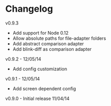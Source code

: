 Changelog
=========

v0.9.3
* Add support for Node 0.12
* Allow absolute paths for file-adapter folders
* Add abstract comparison adapter
* Add blink-diff as comparison adapter

v0.9.2 - 12/05/14
* Add config customization

v0.9.1 - 12/05/14
* Add screen dependent config

v0.9.0 - Initial release 11/04/14
